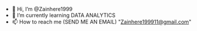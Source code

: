 - 👋 Hi, I’m @Zainhere1999
- 🌱 I’m currently learning DATA ANALYTICS
- 📫 How to reach me (SEND ME AN EMAIL) "Zainhere199911@gmail.com"

<!---
Zainhere1999/Zainhere1999 is a ✨ special ✨ repository because its `README.md` (this file) appears on your GitHub profile.
You can click the Preview link to take a look at your changes.
--->
